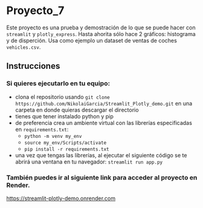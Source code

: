 # Proyecto_7

Este proyecto es una prueba y demostración de lo que se puede hacer con `streamlit` y `plotly_express`.
Hasta ahorita sólo hace 2 gráficos: histograma y de disperción. Usa como ejemplo un dataset de ventas de coches `vehicles.csv`.

## Instrucciones

### Si quieres ejecutarlo en tu equipo:
- clona el repositorio usando `git clone https://github.com/NikolaiGarcia/Streamlit_Plotly_demo.git` en una carpeta en donde quieras descargar el directorio
- tienes que tener instalado python y pip
- de preferencia crea un ambiente virtual con las librerías especificadas en `requirements.txt`:
    - `python -m venv my_env`
    - `source my_env/Scripts/activate`
    - `pip install -r requirements.txt`
- una vez que tengas las librerías, al ejecutar el siguiente código se te abrirá una ventana en tu navegador: `streamlit run app.py`

### También puedes ir al siguiente link para acceder al proyecto en Render.
https://streamlit-plotly-demo.onrender.com
